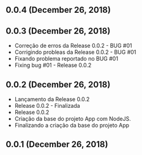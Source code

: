 ## 0.0.4 (December 26, 2018)


## 0.0.3 (December 26, 2018)
  - Correção de erros da Release 0.0.2 - BUG #01
  - Corrigindo probleas da Release 0.0.2 - BUG #01
  - Fixando problema reportado no BUG #01
  - Fixing bug #01 - Release 0.0.2

## 0.0.2 (December 26, 2018)
  - Lançamento da Release 0.0.2
  - Release 0.0.2 - Finalizada
  - Release 0.0.2
  - Criação da base do projeto App com NodeJS.
  - Finalizando a criação da base do projeto App

## 0.0.1 (December 26, 2018)


